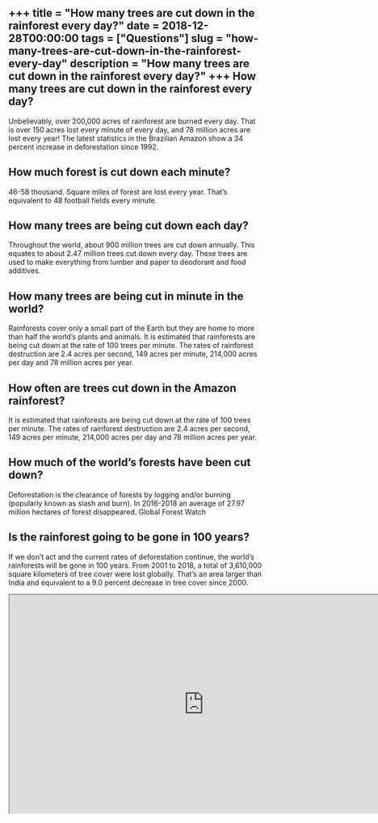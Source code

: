 +++
title = "How many trees are cut down in the rainforest every day?"
date = 2018-12-28T00:00:00
tags = ["Questions"]
slug = "how-many-trees-are-cut-down-in-the-rainforest-every-day"
description = "How many trees are cut down in the rainforest every day?"
+++
How many trees are cut down in the rainforest every day?
--------------------------------------------------------

Unbelievably, over 200,000 acres of rainforest are burned every day. That is over 150 acres lost every minute of every day, and 78 million acres are lost every year! The latest statistics in the Brazilian Amazon show a 34 percent increase in deforestation since 1992.

How much forest is cut down each minute?
----------------------------------------

46-58 thousand. Square miles of forest are lost every year. That’s equivalent to 48 football fields every minute.

How many trees are being cut down each day?
-------------------------------------------

Throughout the world, about 900 million trees are cut down annually. This equates to about 2.47 million trees cut down every day. These trees are used to make everything from lumber and paper to deodorant and food additives.

How many trees are being cut in minute in the world?
----------------------------------------------------

Rainforests cover only a small part of the Earth but they are home to more than half the world’s plants and animals. It is estimated that rainforests are being cut down at the rate of 100 trees per minute. The rates of rainforest destruction are 2.4 acres per second, 149 acres per minute, 214,000 acres per day and 78 million acres per year.

How often are trees cut down in the Amazon rainforest?
------------------------------------------------------

It is estimated that rainforests are being cut down at the rate of 100 trees per minute. The rates of rainforest destruction are 2.4 acres per second, 149 acres per minute, 214,000 acres per day and 78 million acres per year.

How much of the world’s forests have been cut down?
---------------------------------------------------

Deforestation is the clearance of forests by logging and/or burning (popularly known as slash and burn). In 2016-2018 an average of 27.97 million hectares of forest disappeared. Global Forest Watch

Is the rainforest going to be gone in 100 years?
------------------------------------------------

If we don’t act and the current rates of deforestation continue, the world’s rainforests will be gone in 100 years. From 2001 to 2018, a total of 3,610,000 square kilometers of tree cover were lost globally. That’s an area larger than India and equivalent to a 9.0 percent decrease in tree cover since 2000.

<iframe allow="accelerometer; autoplay; clipboard-write; encrypted-media; gyroscope; picture-in-picture" allowfullscreen="" class="__youtube_prefs__  epyt-is-override  no-lazyload" data-no-lazy="1" data-origheight="433" data-origwidth="770" data-skipgform_ajax_framebjll="" height="433" id="_ytid_98646" loading="lazy" src="https://www.youtube.com/embed/Ic-J6hcSKa8?enablejsapi=1&autoplay=0&cc_load_policy=0&cc_lang_pref=&iv_load_policy=1&loop=0&modestbranding=0&rel=1&fs=1&playsinline=0&autohide=2&theme=dark&color=red&controls=1&" title="YouTube player" width="770"></iframe>